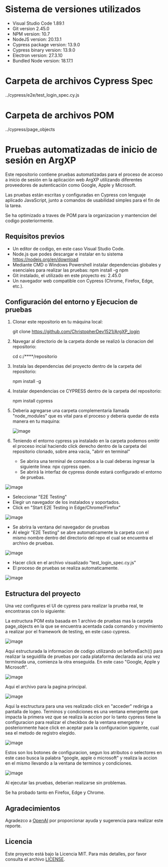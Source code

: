 # Sistema de versiones utilizados

- Visual Studio Code 1.89.1
- Git version 2.45.0
- NPM version: 10.7
- NodeJS version: 20.13.1
- Cypress package version: 13.9.0
- Cypress binary version: 13.9.0
- Electron version: 27.3.10
- Bundled Node version: 18.17.1

# Carpeta de archivos Cypress Spec

../cypress/e2e/test_login_spec.cy.js

# Carpeta de archivos POM

../cypress/page_objects

# Pruebas automatizadas de inicio de sesión en ArgXP

Este repositorio contiene pruebas automatizadas para el proceso de acceso a inicio de sesión en la aplicación web ArgXP utilizando diferentes proveedores de autenticación como Google, Apple y Microsoft. 

Las pruebas están escritas y configuradas en Cypress con lenguaje aplicado JavaScript, junto a comandos de usabilidad simples para el fin de la tarea.

Se ha optimizado a traves de POM para la organizacion y mantencion del codigo posteriormente.

## Requisitos previos

- Un editor de codigo, en este caso Visual Studio Code.
- Node.js que podes descargar e instalar en tu sistema https://nodejs.org/en/download
- Mediante CMD o Windows Powershell instalar dependencias globales y esenciales para realizar las pruebas: npm install -g npm
- Git instalado, el utilizado en este proyecto es: 2.45.0
- Un navegador web compatible con Cypress (Chrome, Firefox, Edge, etc.).

## Configuración del entorno y Ejecucion de pruebas

1. Clonar este repositorio en tu máquina local:

   git clone https://github.com/ChristopherDev1521/ArgXP_login

2. Navegar al directorio de la carpeta donde se realizó la clonacion del repositorio:

   cd c:/****/repositorio
   
4. Instala las dependencias del proyecto dentro de la carpeta del repositorio:

   npm install -g

5. Instalar dependencias ce CYPRESS dentro de la carpeta del repositorio:

   npm install cypress

5. Deberia agregarse una carpeta complementaria llamada "node_modules" que es vital para el proceso y deberia quedar de esta manera en tu maquina:

   ![image](https://github.com/ChristopherDev1521/ArgXP_login/assets/151284229/c9b69e15-269d-4e87-bbdb-fedbde38feff)
   
6. Teniendo el entorno cypress ya instalado en la carpeta podemos omitir el proceso incial haciendo click derecho dentro de la carpeta del repositorio clonado, sobre area vacia, "abrir en terminal"

   - Se abrira una terminal de comandos a la cual deberas ingresar la siguiente linea: npx cypress open.
   - Se abrirá la interfaz de cypress donde estará configurado el entorno de pruebas.

![image](https://github.com/ChristopherDev1521/ArgXP_login/assets/151284229/0618f4bf-4c5c-494f-a2ae-7df44775bf1e)

   - Seleccionar "E2E Testing"
   - Elegir un navegador de los instalados y soportados.
   - Click en "Start E2E Testing in Edge/Chrome/Firefox"
      
![image](https://github.com/ChristopherDev1521/ArgXP_login/assets/151284229/f0f88cc2-666e-4525-8b4f-2f674f9558ee)

   - Se abrira la ventana del navegador de pruebas
   - Al elegir "E2E Testing" se abre automaticamente la carpeta con el mismo nombre dentro del directorio del repo el cual se encuentra el archivo de pruebas.

![image](https://github.com/ChristopherDev1521/ArgXP_login/assets/151284229/e6399faf-7f07-4c00-88fd-da4dd359c12d)

   - Hacer click en el archivo visualizado "test_login_spec.cy.js"
   - El proceso de pruebas se realiza automaticamente.

![image](https://github.com/ChristopherDev1521/ArgXP_login/assets/151284229/29a04d60-3cc4-4081-8806-3dc7a6c6755f)


## Estructura del proyecto

Una vez configures el UI de cypress para realizar la prueba real, te encontraras con lo siguiente:

La estructura POM esta basada en 1 archivo de pruebas mas la carpeta page_objects en la que se encuentra acentada cada comando y movimiento a realizar por el framework de testing, en este caso cypress.

![image](https://github.com/ChristopherDev1521/ArgXP_login/assets/151284229/5eb9bcd8-c14a-4f70-909f-4a52ceb8822b)

   Aqui estructurada la informacion de codigo utilizando un beforeEach(() para realizar la seguidilla de pruebas por cada plataforma declarada asi una vez terminada una, comienza la otra enseguida. En este caso "Google, Apple y Microsoft".

![image](https://github.com/ChristopherDev1521/ArgXP_login/assets/151284229/dfdbefaf-4755-4f11-9bd4-05b9371ce81f)

   Aqui el archivo para la pagina principal.

![image](https://github.com/ChristopherDev1521/ArgXP_login/assets/151284229/a1392e0b-274d-4e87-8487-eacfe1b33bd5)

   Aqui la esctructura para una ves realizado click en "acceder" rediriga a pantalla de logeo. 
   Terminos y condiciones es una ventana emergente que impacta la primera vez que se realiza la accion por lo tanto
   cypress tiene la configuracion para realizar el checkbox de la ventana emergente y posteriormente hace click en aceptar para la configuracion siguiente, cual sea el metodo de registro elegido.

![image](https://github.com/ChristopherDev1521/ArgXP_login/assets/151284229/fbdbb4da-d85b-4ccd-b06a-dc992e686753)

   Estos son los botones de configuracion, segun los atributos o selectores en este caso busca la palabra "google, apple o microsoft" y realiza la accion en el mismo llevando a la ventana de terminos y condiciones.

![image](https://github.com/ChristopherDev1521/ArgXP_login/assets/151284229/ecfe54e3-16c2-4e62-b952-31d880cb1e3b)

Al ejecutar las pruebas, deberian realizarse sin problemas.

Se ha probado tanto en Firefox, Edge y Chrome.


## Agradecimientos

Agradezco a [OpenAI](https://openai.com) por proporcionar ayuda y sugerencia para realizar este reporte.

## Licencia

Este proyecto está bajo la Licencia MIT. Para más detalles, por favor consulta el archivo [LICENSE](LICENSE).
